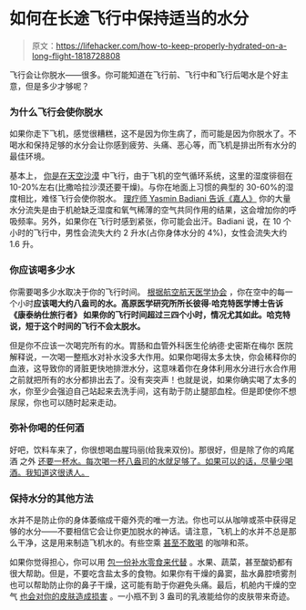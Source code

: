 # 如何在长途飞行中保持适当的水分

> 原文：<https://lifehacker.com/how-to-keep-properly-hydrated-on-a-long-flight-1818728808>

飞行会让你脱水——很多。你可能知道在飞行前、飞行中和飞行后喝水是个好主意，但是多少才够呢？



### 为什么飞行会使你脱水

如果你走下飞机，感觉很糟糕，这不是因为你生病了，而可能是因为你脱水了。不喝水和保持足够的水分会让你感到疲劳、头痛、恶心等，而飞机是排出所有水分的最佳环境。

基本上， [你是在天空沙漠](http://www.latimes.com/travel/la-tr-spot-long-flight-20170709-story.html) 中飞行，由于飞机的空气循环系统，这里的湿度徘徊在 10-20%左右(比撒哈拉沙漠还要干燥)。与你在地面上习惯的典型的 30-60%的湿度相比，难怪飞行会使你脱水。 [理疗师 Yasmin Badiani 告诉《嘉人》](http://www.marieclaire.co.uk/life/travel-dehydration-509326) 你的大量水分流失是由于机舱缺乏湿度和氧气稀薄的空气共同作用的结果，这会增加你的呼吸频率。另外，如果你在飞行时感到紧张，你可能会出汗。Badiani 说，在 10 个小时的飞行中，男性会流失大约 2 升水(占你身体水分的 4%)，女性会流失大约 1.6 升。

### 你应该喝多少水

你需要喝多少水取决于你的飞行时间。 [根据航空航天医学协会](https://www.asma.org/asma/media/asma/Travel-Publications/HEALTH-TIPS-FOR-AIRLINE-TRAVEL-Trifold-2013.pdf) ，你在空中的每一个小时**应该喝大约八盎司的水。高原医学研究所所长彼得·哈克特医学博士告诉《康泰纳仕旅行者》 如果你的飞行时间超过三四个小时，情况尤其如此。哈克特说，短于这个时间的飞行不会太脱水。**

但是你不应该一次喝完所有的水。胃肠和血管外科医生伦纳德·史密斯在梅尔 医院解释说，一次喝一整瓶水对补水没多大作用。如果你喝得太多太快，你会稀释你的血液，这导致你的肾脏更快地排泄水分，这意味着你在身体利用水分进行水合作用之前就把所有的水分都排出去了。没有突突声！也就是说，如果你确实喝了太多的水，你至少会强迫自己站起来去洗手间，这有助于防止腿部血栓。但是即使你不想尿尿，你也可以随时起来走动。

### 弥补你喝的任何酒

好吧，饮料车来了，你很想喝血腥玛丽(给我来双份)。那很好，但是除了你的鸡尾酒 之外 [还要一杯水。每次喝一杯八盎司的水就足够了。如果可以的话，尽量少喝酒。我知道这很诱人。](https://lifehacker.com/how-to-get-a-decent-nights-sleep-after-a-night-of-drink-1772869514) 

### 保持水分的其他方法

水并不是防止你的身体萎缩成干瘪外壳的唯一方法。你也可以从咖啡或茶中获得足够的水分——不要相信它会让你更加脱水的神话。请注意，飞机上的水并不总是那么干净，这是用来制造飞机水的。有些空乘 [甚至不敢喝](http://www.businessinsider.com/airplane-tap-water-tainted-epa-faa-fda-flight-attendants-avoid-study-video-2017-2?r=UK&IR=T) 的咖啡和茶。

如果你觉得担心，你可以用 [包一份补水零食来代替](https://lifehacker.com/these-foods-will-help-keep-you-hydrated-1786905602) 。水果、蔬菜，甚至酸奶都有很大帮助。但是，不要吃含盐太多的食物。如果你有干燥的鼻窦，盐水鼻腔喷雾剂也可以帮助防止你的鼻子干燥，这可能有助于你避免头痛。最后，机舱内干燥的空气 [也会对你的皮肤造成损害](https://www.ncbi.nlm.nih.gov/pubmed/22092950) 。一小瓶不到 3 盎司的乳液能给你的皮肤带来奇迹。